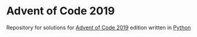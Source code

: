 # Advent of Code 2019
Repository for solutions for [Advent of Code 2019][aoc] edition written in [Python][py]

[aoc]:http://adventofcode.com/2019
[py]:https://www.python.org/

